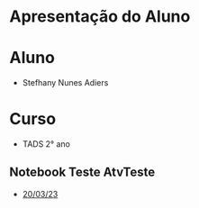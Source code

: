 # Apresentação do Aluno 

# Aluno 

* Stefhany Nunes Adiers

# Curso 

* TADS 2° ano

## Notebook Teste AtvTeste
* [20/03/23](https://github.com/SNunesA/P.O.O/blob/main/notebooks/AtvTeste.ipynb)
